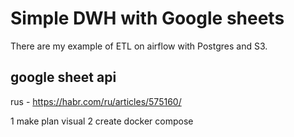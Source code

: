 # Simple DWH with Google sheets
There are my example of ETL on airflow with Postgres and S3.

## google sheet api
rus - https://habr.com/ru/articles/575160/


1 make plan visual
2 create docker compose 